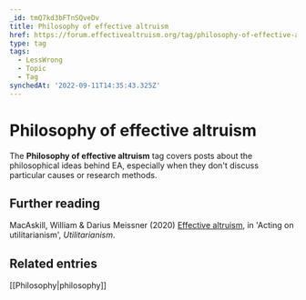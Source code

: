 ```yaml
---
_id: tmQ7kd3bFTnSQveDv
title: Philosophy of effective altruism
href: https://forum.effectivealtruism.org/tag/philosophy-of-effective-altruism
type: tag
tags:
  - LessWrong
  - Topic
  - Tag
synchedAt: '2022-09-11T14:35:43.325Z'
---
```

# Philosophy of effective altruism

The **Philosophy of effective altruism** tag covers posts about the philosophical ideas behind EA, especially when they don't discuss particular causes or research methods.

Further reading
---------------

MacAskill, William & Darius Meissner (2020) [Effective altruism](https://www.utilitarianism.net/acting-on-utilitarianism#effective-altruism), in 'Acting on utilitarianism', *Utilitarianism*.

Related entries
---------------

[[Philosophy|philosophy]]